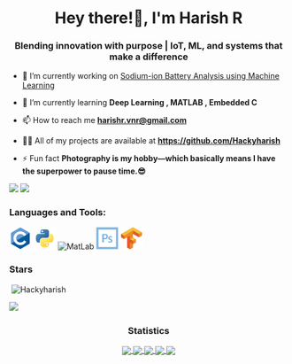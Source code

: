 <h1 align="center">Hey there!👋, I'm Harish R</h1>
<h3 align="center">Blending innovation with purpose | IoT, ML, and systems that make a difference</h3>

- 🔭 I’m currently working on [Sodium-ion Battery Analysis using Machine Learning](https://github.com/Hackyharish/Analysis-of-Sodium-ion-Battery-using-ML?tab=readme-ov-file#-future-work)

- 🌱 I’m currently learning **Deep Learning , MATLAB , Embedded C**

- 📫 How to reach me **harishr.vnr@gmail.com**
  
- 👨‍💻 All of my projects are available at **https://github.com/Hackyharish**
- ⚡ Fun fact **Photography is my hobby—which basically means I have the superpower to pause time.😎**

<div> <a href="https://github.com/Hackyharish" target="_blank"><img src="https://img.shields.io/badge/GitHub-100000?style=for-the-badge&logo=github&logoColor=white" target="_blank"></a>
<a href = "mailto:harishr.vnr@gmail.com"><img src="https://img.shields.io/badge/-Gmail-%23333?style=for-the-badge&logo=gmail&logoColor=white" target="_blank"></a>
</div><h3 align="left">Languages and Tools:</h3>
<p align="left">
<img src="https://raw.githubusercontent.com/teamedwardforever/Readme-Generator/71f25dd8b98329b168142a6b782a107b75eab178/svg/Skills/Languages/c-original.svg" alt="C" width="40" height="40"/>
<img src="https://raw.githubusercontent.com/teamedwardforever/Readme-Generator/71f25dd8b98329b168142a6b782a107b75eab178/svg/Skills/Languages/python-original.svg" alt="Python" width="40" height="40"/>
<img src="https://dl.dropboxusercontent.com/s/6e7hk06wzjp3j52/Matlab_Logo.png" alt="MatLab" width="40" height="40"/>
<img src="https://raw.githubusercontent.com/teamedwardforever/Readme-Generator/71f25dd8b98329b168142a6b782a107b75eab178/svg/Skills/Software/photoshop-line.svg" alt="Photoshop" width="40" height="40"/>
<img src="https://raw.githubusercontent.com/teamedwardforever/Readme-Generator/71f25dd8b98329b168142a6b782a107b75eab178/svg/Skills/ML/tensorflow-icon.svg" alt="Tensorflow" width="40" height="40"/>
</p>

<h3 align="left">Stars</h3>
<p>&nbsp;<img align="center" height="180em" src="https://github-readme-stats.vercel.app/api?username=Hackyharish&show_icons=true&locale=en&theme=" alt="Hackyharish" /></p>

<img src="https://user-images.githubusercontent.com/73097560/115834477-dbab4500-a447-11eb-908a-139a6edaec5c.gif"><h3 align="center">Statistics</h3>
<div align="center">
<a href="https://github.com/Hackyharish">
<img align="center" src="http://github-profile-summary-cards.vercel.app/api/cards/stats?username=Hackyharish&theme=2077" height="180em" />
<img align="center" src="http://github-profile-summary-cards.vercel.app/api/cards/most-commit-language?username=Hackyharish&theme=2077" height="180em" />
<img align="center" src="http://github-profile-summary-cards.vercel.app/api/cards/repos-per-language?username=Hackyharish&theme=2077" height="180em" />
<img align="center" src="http://github-profile-summary-cards.vercel.app/api/cards/productive-time?username=Hackyharish&theme=2077" height="180em" />
<img align="center" src="http://github-profile-summary-cards.vercel.app/api/cards/profile-details?username=Hackyharish&theme=2077" height="180em" />
</div>
